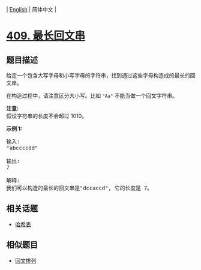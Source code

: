 
| [English](README_EN.md) | 简体中文 |

# [409. 最长回文串](https://leetcode-cn.com/problems/longest-palindrome/)

## 题目描述

<p>给定一个包含大写字母和小写字母的字符串，找到通过这些字母构造成的最长的回文串。</p>

<p>在构造过程中，请注意区分大小写。比如&nbsp;<code>&quot;Aa&quot;</code>&nbsp;不能当做一个回文字符串。</p>

<p><strong>注意:</strong><br />
假设字符串的长度不会超过 1010。</p>

<p><strong>示例 1: </strong></p>

<pre>
输入:
&quot;abccccdd&quot;

输出:
7

解释:
我们可以构造的最长的回文串是&quot;dccaccd&quot;, 它的长度是 7。
</pre>


## 相关话题

- [哈希表](https://leetcode-cn.com/tag/hash-table)

## 相似题目

- [回文排列](../palindrome-permutation/README.md)
